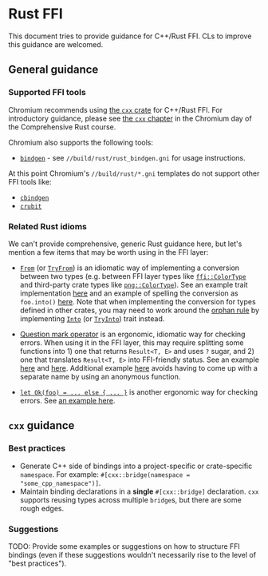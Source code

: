 # Rust FFI

This document tries to provide guidance for C++/Rust FFI.
CLs to improve this guidance are welcomed.

## General guidance

### Supported FFI tools

Chromium recommends using [the `cxx` crate](https://cxx.rs/) for C++/Rust FFI.
For introductory guidance, please see
[the `cxx` chapter](https://google.github.io/comprehensive-rust/chromium/interoperability-with-cpp.html)
in the Chromium day of the Comprehensive Rust course.

Chromium also supports the following tools:

* [`bindgen`](https://rust-lang.github.io/rust-bindgen/) - see
  `//build/rust/rust_bindgen.gni` for usage instructions.

At this point Chromium's `//build/rust/*.gni` templates do not support other FFI
tools like:

* [`cbindgen`](https://github.com/mozilla/cbindgen)
* [`crubit`](https://github.com/google/crubit)

### Related Rust idioms

We can't provide comprehensive, generic Rust guidance here, but let's
mention a few items that may be worth using in the FFI layer:

* [`From`](https://doc.rust-lang.org/std/convert/trait.From.html) (or
  [`TryFrom`](https://doc.rust-lang.org/std/convert/trait.TryFrom.html))
  is an idiomatic way of implementing a conversion between two types
  (e.g. between FFI layer types like
  [`ffi::ColorType`](https://source.chromium.org/chromium/chromium/src/+/main:third_party/skia/experimental/rust_png/ffi/FFI.rs;l=20-27;drc=70253db1ecfe261003756f0d81ae30929cc77ee4)
  and third-party crate types like
  [`png::ColorType`](https://docs.rs/png/0.17.6/png/enum.ColorType.html)).
  See an example trait implementation
  [here](https://source.chromium.org/chromium/chromium/src/+/main:third_party/skia/experimental/rust_png/ffi/FFI.rs;l=221-231;drc=70253db1ecfe261003756f0d81ae30929cc77ee4)
  and an example of spelling the conversion as `foo.into()`
  [here](https://source.chromium.org/chromium/chromium/src/+/main:third_party/skia/experimental/rust_png/ffi/FFI.rs;l=651;drc=70253db1ecfe261003756f0d81ae30929cc77ee4).
  Note that when implementing the conversion for types defined in other crates,
  you may need to work around the
  [orphan rule](https://doc.rust-lang.org/reference/items/implementations.html#r-items.impl.trait.orphan-rule)
  by implementing
  [`Into`](https://doc.rust-lang.org/std/convert/trait.Into.html)
  (or
  [`TryInto`](https://doc.rust-lang.org/std/convert/trait.TryInto.html))
  trait instead.

* [Question mark operator](https://doc.rust-lang.org/reference/expressions/operator-expr.html#r-expr.try)
  is an ergonomic, idiomatic way for checking errors.
  When using it in the FFI layer, this may require splitting some functions
  into 1) one that returns `Result<T, E>` and uses `?` sugar,
  and 2) one that translates `Result<T, E>` into FFI-friendly
  status.  See an example
  [here](https://source.chromium.org/chromium/chromium/src/+/main:components/user_data_importer/utility/zip_ffi_glue.rs;l=297;drc=33f81e080c4c06d18880ec04832511bda3929972)
  and
  [here](https://source.chromium.org/chromium/chromium/src/+/main:components/user_data_importer/utility/zip_ffi_glue.rs;l=421-427;drc=33f81e080c4c06d18880ec04832511bda3929972).
  Additional example
  [here](https://chromium-review.googlesource.com/c/chromium/src/+/6733098/18/components/user_data_importer/utility/zip_ffi_glue.rs#484)
  avoids having to come up with a separate name by using an anonymous function.

* [`let Ok(foo) = ... else { ... }`](https://doc.rust-lang.org/rust-by-example/flow_control/let_else.html)
  is another ergonomic way for checking errors.  See
  [an example here](https://source.chromium.org/chromium/chromium/src/+/main:components/user_data_importer/utility/zip_ffi_glue.rs;l=328-333;drc=33f81e080c4c06d18880ec04832511bda3929972).

## `cxx` guidance

### Best practices

* Generate C++ side of bindings into a project-specific or crate-specific
  `namespace`.  For example: `#[cxx::bridge(namespace = "some_cpp_namespace")]`.
* Maintain binding declarations in a **single** `#[cxx::bridge]` declaration.
  `cxx` supports reusing types across multiple `bridge`s, but there are some
  rough edges.

### Suggestions

TODO: Provide some examples or suggestions on how to structure FFI bindings
(even if these suggestions wouldn't necessarily rise to the level of "best
practices").
